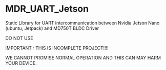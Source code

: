 # MDR_UART_Jetson
Static Library for UART intercommunication between Nvidia Jetson Nano (ubuntu, Jetpack) and MD750T BLDC Driver

DO NOT USE

IMPORTANT : THIS IS INCOMPLETE PROJECT!!!!

WE CANNOT PROMISE NORMAL OPERATION AND THIS CAN MAY HARM YOUR DEVICE.
